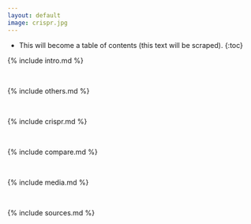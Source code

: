 ```yaml
---
layout: default
image: crispr.jpg
---
```


<div style="text-align: justify; " markdown="1">

* This will become a table of contents (this text will be scraped).
{:toc}

{% include intro.md %}

<br>

{% include others.md %}

<br>

{% include crispr.md %}

<br>

{% include compare.md %}

<br>

{% include media.md %}

<br>

{% include sources.md %}

</div>
